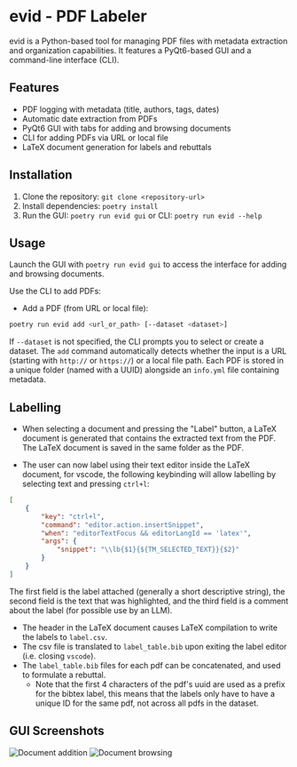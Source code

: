 # evid - PDF Labeler

evid is a Python-based tool for managing PDF files with metadata extraction and organization capabilities. It features a PyQt6-based GUI and a command-line interface (CLI).

## Features
- PDF logging with metadata (title, authors, tags, dates)
- Automatic date extraction from PDFs
- PyQt6 GUI with tabs for adding and browsing documents
- CLI for adding PDFs via URL or local file
- LaTeX document generation for labels and rebuttals

## Installation
1. Clone the repository: `git clone <repository-url>`
2. Install dependencies: `poetry install`
3. Run the GUI: `poetry run evid gui` or CLI: `poetry run evid --help`

## Usage
Launch the GUI with `poetry run evid gui` to access the interface for adding and browsing documents.

Use the CLI to add PDFs:
- Add a PDF (from URL or local file):
```bash
poetry run evid add <url_or_path> [--dataset <dataset>]
```

If `--dataset` is not specified, the CLI prompts you to select or create a dataset. The `add` command automatically detects whether the input is a URL (starting with `http://` or `https://`) or a local file path. Each PDF is stored in a unique folder (named with a UUID) alongside an `info.yml` file containing metadata.

## Labelling
- When selecting a document and pressing the "Label" button, a LaTeX document is generated that contains the extracted text from the PDF. 
The LaTeX document is saved in the same folder as the PDF. 

- The user can now label using their text editor inside the LaTeX document, for vscode, the following keybinding will allow labelling by selecting text and pressing `ctrl+l`:
```json 
[
    {
        "key": "ctrl+l",
        "command": "editor.action.insertSnippet",
        "when": "editorTextFocus && editorLangId == 'latex'",
        "args": {
            "snippet": "\\lb{$1}{${TM_SELECTED_TEXT}}{$2}"
        }
    }
]
```
The first field is the label attached (generally a short descriptive string), the second field is the text that was highlighted, and the third field is a comment about the label (for possible use by an LLM).

- The header in the LaTeX document causes LaTeX compilation to write the labels to `label.csv`. 
- The csv file is translated to `label_table.bib` upon exiting the label editor (i.e. closing `vscode`).  
- The `label_table.bib` files for each pdf can be concatenated, and used to formulate a rebuttal. 
  - Note that the first 4 characters of the pdf's uuid are used as a prefix for the bibtex label, this means that the labels only have to have a unique ID for the same pdf, not across all pdfs in the dataset. 

## GUI Screenshots
![Document addition](https://github.com/user-attachments/assets/a268eb79-0d46-40d8-9112-1f963d900b5c)
![Document browsing](https://github.com/user-attachments/assets/0e723c4c-9e79-4108-8ee2-a62750e3fcd0)
